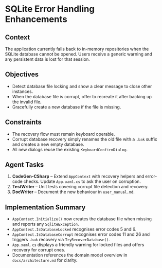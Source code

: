 # SQLite Error Handling Enhancements

## Context
The application currently falls back to in-memory repositories when the SQLite database cannot be opened. Users receive a generic warning and any persistent data is lost for that session.

## Objectives
- Detect database file locking and show a clear message to close other instances.
- When the database file is corrupt, offer to recreate it after backing up the invalid file.
- Gracefully create a new database if the file is missing.

## Constraints
- The recovery flow must remain keyboard operable.
- Corrupt database recovery simply renames the old file with a `.bak` suffix and creates a new empty database.
- All new dialogs reuse the existing `KeyboardConfirmDialog`.

## Agent Tasks
1. **CodeGen-CSharp** – Extend `AppContext` with recovery helpers and error-code checks. Update `App.xaml.cs` to ask the user on corruption.
2. **TestWriter** – Unit tests covering corrupt file detection and recovery.
3. **DocWriter** – Document the new behaviour in `user_manual.md`.

## Implementation Summary
- `AppContext.Initialize()` now creates the database file when missing and reports any `SqliteException`.
- `AppContext.IsDatabaseLocked` recognises error codes 5 and 6.
- `AppContext.IsDatabaseCorrupt` recognises error codes 11 and 26 and triggers `.bak` recovery via `TryRecoverDatabase()`.
- `App.xaml.cs` displays a friendly warning for locked files and offers recovery for corrupt ones.
- Documentation references the domain model overview in `docs/architecture.md` for clarity.
